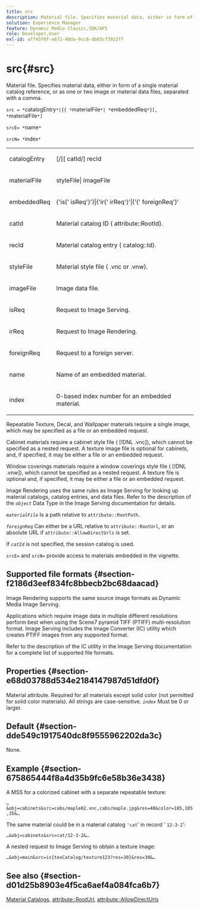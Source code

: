 ```yaml
---
title: src
description: Material file. Specifies material data, either in form of a single material catalog reference, or as one or two image or material data files, separated with a comma.
solution: Experience Manager
feature: Dynamic Media Classic,SDK/API
role: Developer,User
exl-id: aff45f0f-e672-40da-9cc8-db83cf3922ff
---
```

# src{#src}

Material file. Specifies material data, either in form of a single material catalog reference, or as one or two image or material data files, separated with a comma.

 `src = *`catalogEntry`*|{{ *`materialFile`*| *`embeddedReq`*}[, *`materialFile`*]`

`srcE= *`name`*`

`srcN= *`index`*`

<table id="simpletable_A64C4F084C0A4DDCA45A921D4BD7AAEA"> 
 <tr class="strow"> 
  <td class="stentry"> <p><span class="varname"> catalogEntry</span> </p></td> 
  <td class="stentry"> <p><span class="codeph">[/][<span class="varname"> catId</span>/]<span class="varname"> recId</span></span> </p></td> 
 </tr> 
 <tr class="strow"> 
  <td class="stentry"> <span class="varname"> materialFile</span> </td> 
  <td class="stentry"> <p><span class="codeph"> <span class="varname"> styleFile</span>|<span class="varname"> imageFile</span></span> </p> </td> 
 </tr> 
 <tr class="strow"> 
  <td class="stentry"> <p><span class="varname"> embeddedReq</span> </p> </td> 
  <td class="stentry"> <p><span class="codeph">&lbrace;'is&lbrace;'<span class="varname"> isReq</span>'&rbrace;'&rbrace;|&lbrace;'ir&lbrace;'<span class="varname"> irReq</span>'&rbrace;'|&lbrace;'&lbrace;'<span class="varname"> foreignReq</span>'&rbrace;'</span> </p></td> 
 </tr> 
 <tr class="strow"> 
  <td class="stentry"> <p><span class="varname"> catId</span> </p></td> 
  <td class="stentry"> <p>Material catalog ID (<span class="codeph"> attribute::RootId</span>). </p></td> 
 </tr> 
 <tr class="strow"> 
  <td class="stentry"> <p><span class="varname"> recId</span> </p></td> 
  <td class="stentry"> <p>Material catalog entry (<span class="codeph"> catalog::Id</span>). </p></td> 
 </tr> 
 <tr class="strow"> 
  <td class="stentry"> <p><span class="varname"> styleFile</span> </p></td> 
  <td class="stentry"> <p>Material style file (<span class="filepath"> .vnc</span> or <span class="filepath"> .vnw</span>). </p></td> 
 </tr> 
 <tr class="strow"> 
  <td class="stentry"> <p><span class="varname"> imageFile</span> </p></td> 
  <td class="stentry"> <p>Image data file. </p></td> 
 </tr> 
 <tr class="strow"> 
  <td class="stentry"> <p><span class="varname"> isReq</span> </p></td> 
  <td class="stentry"> <p>Request to Image Serving. </p></td> 
 </tr> 
 <tr class="strow"> 
  <td class="stentry"> <p><span class="varname"> irReq</span> </p></td> 
  <td class="stentry"> <p>Request to Image Rendering. </p></td> 
 </tr> 
 <tr class="strow"> 
  <td class="stentry"> <p><span class="varname"> foreignReq</span> </p></td> 
  <td class="stentry"> <p>Request to a foreign server. </p></td> 
 </tr> 
 <tr class="strow"> 
  <td class="stentry"> <p><span class="varname"> name</span> </p></td> 
  <td class="stentry"> <p>Name of an embedded material. </p></td> 
 </tr> 
 <tr class="strow"> 
  <td class="stentry"> <p><span class="varname"> index</span> </p></td> 
  <td class="stentry"> <p>0-based index number for an embedded material. </p></td> 
 </tr> 
</table>

Repeatable Texture, Decal, and Wallpaper materials require a single image, which may be specified as a file or an embedded request.

Cabinet materials require a cabinet style file ( [!DNL .vnc]), which cannot be specified as a nested request. A texture image file is optional for cabinets, and, if specified, it may be either a file or an embedded request.

Window coverings materials require a window coverings style file ( [!DNL .vnw]), which cannot be specified as a nested request. A texture file is optional and, if specified, it may be either a file or an embedded request.

Image Rendering uses the same rules as Image Serving for looking up material catalogs, catalog entries, and data files. Refer to the description of the *`object`* Data Type in the Image Serving documentation for details.

*`materialFile`* Is a path relative to `attribute::RootPath`.

*`foreignReq`* Can either be a URL relative to `attribute::RootUrl`, or an absolute URL if `attribute::AllowDirectUrls` is set.

If *`catId`* is not specified, the session catalog is used.

`srcE=` and `srcN=` provide access to materials embedded in the vignette.

## Supported file formats {#section-f2186d3eef834fc8bbecb2bc68daacad}

Image Rendering supports the same source image formats as Dynamic Media Image Serving.

Applications which require image data in multiple different resolutions perform best when using the Scene7 pyramid TIFF (PTIFF) multi-resolution format. Image Serving includes the Image Converter (IC) utility which creates PTIFF images from any supported format.

Refer to the description of the IC utility in the Image Serving documentation for a complete list of supported file formats.

## Properties {#section-e68d03788d534e2184147987d51dfd0f}

Material attribute. Required for all materials except solid color (not permitted for solid color materials). All strings are case-sensitive. *`index`* Must be 0 or larger.

## Default {#section-dde549c1917540dc8f9555962202da3c}

None.

## Example {#section-675865444f8a4d35b9fc6e58b36e3438}

A MSS for a colorized cabinet with a separate repeatable texture:

`…&obj=cabinets&src=cabs/maple02.vnc,cabs/maple.jpg&res=40&color=185,105,35&…`

The same material could be in a material catalog `'cat`' in record ' `12-3-2`':

`…&obj=cabinets&src=cat/12-3-2&…`

A nested request to Image Serving to obtain a texture image:

`…&obj=main&src=is{texCatalog/texture123?res=30}&res=30&…`

## See also {#section-d01d25b8903e4f5ca6aef4a084fca6b7}

[Material Catalogs](../../../../../ir-api/http-protocol/image-rendering-api-ref/c-ir-http-protocol-ref/c-ir-http-protocol-syntax-and-features/c-ir-http-material-catalogs/c-ir-http-material-catalogs.md#concept-772742c1688f420a88a56f5136ad1db2), [attribute::RootUrl](../../../../../ir-api/material-cat/image-rendering-api-ref/c-ir-material-catalog/c-ir-attributes-reference/r-ir-rooturl.md#reference-b8d706a573814802bd6794223cc78402), [attribute::AllowDirectUrls](../../../../../ir-api/material-cat/image-rendering-api-ref/c-ir-material-catalog/c-ir-attributes-reference/r-ir-allowdirecturls.md#reference-02000c0f3c494292bad8425d06268882)
